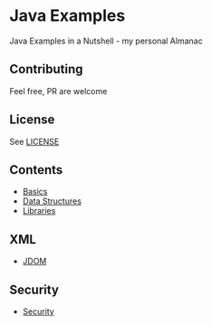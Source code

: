 # Java Examples

Java Examples in a Nutshell - my personal Almanac

## Contributing

Feel free, PR are welcome

## License

See [LICENSE](LICENSE)

## Contents

- [Basics](docs/basics/index.md)
- [Data Structures](docs/data-structures/index.md)
- [Libraries](docs/libraries/index.md)

## XML

- [JDOM](xml-jdom/jdom.md)

## Security

- [Security](docs/security/index.md)
